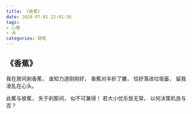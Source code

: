 ```yaml
---
title: 《香蕉》
date: 2020-07-01 22:01:56
tags: 
- 心情 
- 诗
categories: 随笔
---
```

## 《香蕉》

我在房间剥香蕉，
谁知力道刚刚好，
香蕉对半折了腰，
恰好落进垃圾篓，
留我凌乱在心头。

此蕉与彼蕉，
失于刹那间，
似不可兼得！
若大小忧乐皆无常，
以何决策机良与否？